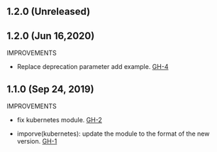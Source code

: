 ## 1.2.0 (Unreleased)
## 1.2.0 (Jun 16,2020)

IMPROVEMENTS

- Replace deprecation parameter add example. [GH-4]( https://github.com/terraform-alicloud-modules/terraform-alicloud-kubernetes/pull/4)

## 1.1.0 (Sep 24, 2019)

IMPROVEMENTS

- fix kubernetes module. [GH-2]( https://github.com/terraform-alicloud-modules/terraform-alicloud-kubernetes/pull/2)

- imporve(kubernetes): update the module to the format of the new version. [GH-1]( https://github.com/terraform-alicloud-modules/terraform-alicloud-kubernetes/pull/1)

